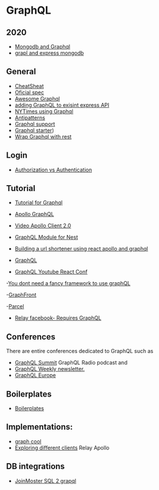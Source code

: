 # GraphQL

## 2020
- [Mongodb and Graphql](https://www.mongodb.com/blog/post/introducing-graphql-support-in-mongodb-atlas-with-stitch)
- [grapl and express mongodb](https://levelup.gitconnected.com/building-your-graphql-api-with-node-and-mongodb-799a2b9ae0b4)


## General
- [CheatSheat](https://github.com/sogko/graphql-schema-language-cheat-sheet)
- [Oficial spec](http://facebook.github.io/graphql/October2016/)
- [Awesome Graphql](https://github.com/chentsulin/awesome-graphql)
- [adding GraphQL to exisint express API](https://encryption.io/blog/adding-graphql-into-existing-express-apis/)
- [NYTimes using Graphql](https://open.nytimes.com/react-relay-and-graphql-under-the-hood-of-the-times-website-redesign-22fb62ea9764)
- [Antipatterns](https://www.reddit.com/r/graphql/comments/7u75j1/is_it_antipattern_to_have_a_graphql_endpoint_for/)
- [Graphql support](https://www.reddit.com/r/graphql/comments/7so6aw/api_platform_22_graphql_support_reactjs_admin_and/)
- [Graphql starter](https://github.com/rwieruch/react-graphql-github-apollo))
- [Wrap Graphql with rest](https://blog.graph.cool/how-to-wrap-a-rest-api-with-graphql-8bf3fb17547d)

## Login
- [Authorization vs Authentication](https://dev-blog.apollodata.com/auth-in-graphql-part-2-c6441bcc4302)

## Tutorial
- [Tutorial for Graphql](https://www.reddit.com/r/graphql/comments/7pqkij/could_anybody_recommend_an_up_to_date_end_to_end/)

 - [Apollo GraphQL](https://dev-blog.apollodata.com/the-future-of-state-management-dd410864cae2)
 - [Video Apollo Client 2.0](https://www.reddit.com/r/graphql/comments/7n2773/this_a_great_new_video_on_what_apollo_client_20/)
 - [GraphQL Module for Nest](https://github.com/nestjs/graphql)
 - [Building a url shortener using react apollo and graphql](https://hackernoon.com/building-url-shortener-using-react-apollo-and-graphql-part-i-467aef8c64ce)
 - [GraphQL](https://reddit.com/r/reactjs/comments/7bv4ri/the_graphql_stack_how_everything_fits_together/)

- [GraphQL Youtube React Conf](https://www.youtube.com/watch?v=M4JqfZ-WaI0&index=17&list=PLb0IAmt7-GS3fZ46IGFirdqKTIxlws7e0)

-[You dont need a fancy framework to use graphQL]()

-[GraphFront]()

-[Parcel ](https://twitter.com/parceljs?t=1&cn=ZmxleGlibGVfcmVjcw%3D%3D&refsrc=email&iid=750108bc139847b2b872e267ca5b0def&uid=293590089&nid=244+272699405)
- [Relay facebook- Requires GraphQL](https://github.com/facebook/relay)


## Conferences
There are entire conferences dedicated to GraphQL such as 
- [GraphQL Summit](https://summit.graphql.com) 
GraphQL Radio podcast and 
- [GraphQL Weekly newsletter.](https://graphqlweekly.com)
- [GraphQL Europe](https://www.graphql-europe.org)

## Boilerplates
- [Boilerplates](https://github.com/graphql-boilerplates/)

## Implementations:
- [graph cool](http://www.graph.cool)
- [Exploring different clients](https://medium.com/@abhiaiyer/exploring-different-graphql-clients-d1bc69de305f)
Relay
Apollo

## DB integrations
- [JoinMoster SQL 2 grapql](https://github.com/stems/join-monster)